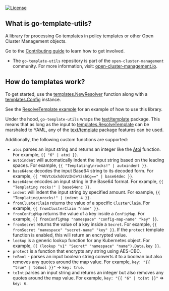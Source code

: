 [![License](https://img.shields.io/:license-apache-blue.svg)](http://www.apache.org/licenses/LICENSE-2.0.html)

## What is go-template-utils?

A library for processing Go templates in policy templates or other Open Cluster
Management objects.

Go to the [Contributing guide](CONTRIBUTING.md) to learn how to get involved.

- The `go-template-utils` repository is part of the `open-cluster-management`
  community. For more information, visit:
  [open-cluster-management.io](https://open-cluster-management.io).

## How do templates work?

To get started, use the
[templates.NewResolver](https://pkg.go.dev/github.com/open-cluster-management/go-template-utils/pkg/templates#NewResolver)
function along with a
[templates.Config](https://pkg.go.dev/github.com/open-cluster-management/go-template-utils/pkg/templates#Config)
instance.

See the
[ResolveTemplate example](https://pkg.go.dev/github.com/open-cluster-management/go-template-utils/pkg/templates#example_TemplateResolver_ResolveTemplate)
for an example of how to use this library.

Under the hood, `go-template-utils` wraps the
[text/template](https://pkg.go.dev/text/template) package. This means that as
long as the input to
[templates.ResolveTemplate](https://pkg.go.dev/github.com/open-cluster-management/go-template-utils/pkg/templates#ResolveTemplate)
can be marshaled to YAML, any of the
[text/template](https://pkg.go.dev/text/template) package features can be used.

Additionally, the following custom functions are supported:

- `atoi` parses an input string and returns an integer like the
  [Atoi](https://pkg.go.dev/strconv#Atoi) function. For example,
  `{{ "6" | atoi }}`.
- `autoindent` will automatically indent the input string based on the leading
  spaces. For example, `{{ "Templating\nrocks!" | autoindent }}`.
- `base64enc` decodes the input Base64 string to its decoded form. For example,
  `{{ "VGVtcGxhdGVzIHJvY2shCg==" | base64dec }}`.
- `base64enc` encodes an input string in the Base64 format. For example,
  `{{ "Templating rocks!" | base64enc }}`.
- `indent` will indent the input string by specified amount. For example,
  `{{ "Templating\nrocks!" | indent 4 }}`.
- `fromClusterClaim` returns the value of a specific `ClusterClaim`. For
  example, `{{ fromClusterClaim "name" }}`.
- `fromConfigMap` returns the value of a key inside a `ConfigMap`. For example,
  `{{ fromConfigMap "namespace" "config-map-name" "key" }}`.
- `fromSecret` returns the value of a key inside a `Secret`. For example,
  `{{ fromSecret "namespace" "secret-name" "key" }}`. If the `protect` template function is enabled,
  this will return an encrypted value.
- `lookup` is a generic lookup function for any Kubernetes object. For example,
  `{{ (lookup "v1" "Secret" "namespace" "name").Data.key }}`.
- `protect` is a function that encrypts any string using AES-CBC.
- `toBool` - parses an input boolean string converts it to a boolean but also
  removes any quotes around the map value. For example,
  `key: "{{ "true" | toBool }}"` => `key: true`.
- `toInt` parses an input string and returns an integer but also removes any
  quotes around the map value. For example, `key: "{{ "6" | toInt }}"` =>
  `key: 6`.
